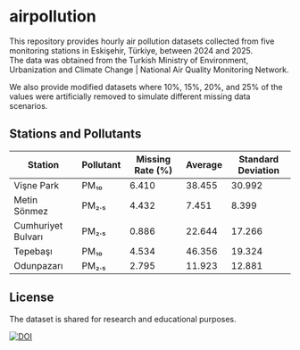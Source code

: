 # airpollution

This repository provides hourly air pollution datasets collected from five monitoring stations in Eskişehir, Türkiye, between 2024 and 2025.  
The data was obtained from the Turkish Ministry of Environment, Urbanization and Climate Change | National Air Quality Monitoring Network.

We also provide modified datasets where 10%, 15%, 20%, and 25% of the values were artificially removed to simulate different missing data scenarios.

## Stations and Pollutants

| Station            | Pollutant | Missing Rate (%) | Average | Standard Deviation|
|--------------------|-----------|-----------------|---------|-------------------|
| Vişne Park         | PM₁₀      | 6.410           | 38.455  | 30.992            |
| Metin Sönmez       | PM₂.₅     | 4.432           | 7.451   | 8.399             | 
| Cumhuriyet Bulvarı | PM₂.₅     | 0.886           | 22.644  | 17.266            | 
| Tepebaşı           | PM₁₀      | 4.534           | 46.356  | 19.324            | 
| Odunpazarı         | PM₂.₅     | 2.795           | 11.923  | 12.881            |

## License
The dataset is shared for research and educational purposes.

[![DOI](https://sandbox.zenodo.org/badge/1064656015.svg)](https://handle.test.datacite.org/10.5072/zenodo.344421)


